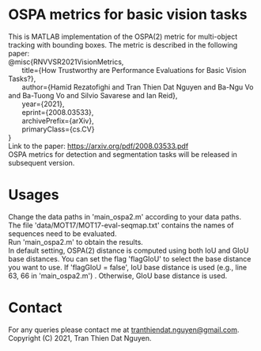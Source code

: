 # OSPA metrics for basic vision tasks
This is MATLAB implementation of the OSPA(2) metric for multi-object tracking with bounding boxes. The metric is described in the following paper: \
@misc{RNVVSR2021VisionMetrics, \
     &nbsp;&nbsp;&nbsp;&nbsp;&nbsp;&nbsp; title={How Trustworthy are Performance Evaluations for Basic Vision Tasks?}, \
     &nbsp;&nbsp;&nbsp;&nbsp;&nbsp;&nbsp; author={Hamid Rezatofighi and Tran Thien Dat Nguyen and Ba-Ngu Vo and Ba-Tuong Vo and Silvio Savarese and Ian Reid}, \
     &nbsp;&nbsp;&nbsp;&nbsp;&nbsp;&nbsp; year={2021}, \
     &nbsp;&nbsp;&nbsp;&nbsp;&nbsp;&nbsp; eprint={2008.03533}, \
     &nbsp;&nbsp;&nbsp;&nbsp;&nbsp;&nbsp; archivePrefix={arXiv}, \
     &nbsp;&nbsp;&nbsp;&nbsp;&nbsp;&nbsp; primaryClass={cs.CV} \
} \
Link to the paper: https://arxiv.org/pdf/2008.03533.pdf \
OSPA metrics for detection and segmentation tasks will be released in subsequent version.
# Usages
Change the data paths in 'main_ospa2.m' according to your data paths. \
The file 'data/MOT17/MOT17-eval-seqmap.txt' contains the names of sequences need to be evaluated. \
Run 'main_ospa2.m' to obtain the results. \
In default setting, OSPA(2) distance is computed using both IoU and GIoU base distances. You can set the flag 'flagGIoU' to select the base distance you want to use. If 'flagGIoU = false', IoU base distance is used (e.g., line 63, 66 in 'main_ospa2.m') . Otherwise, GIoU base distance is used.
# Contact
For any queries please contact me at tranthiendat.nguyen@gmail.com.\
Copyright (C) 2021, Tran Thien Dat Nguyen.
